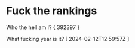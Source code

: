 # Fuck the rankings

Who the hell am I?
{ 392397 }

What fucking year is it?
[ 2024-02-12T12:59:57Z ]
